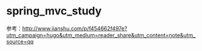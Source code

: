 # spring_mvc_study

参考：http://www.jianshu.com/p/f454662f497e?utm_campaign=hugo&utm_medium=reader_share&utm_content=note&utm_source=qq
